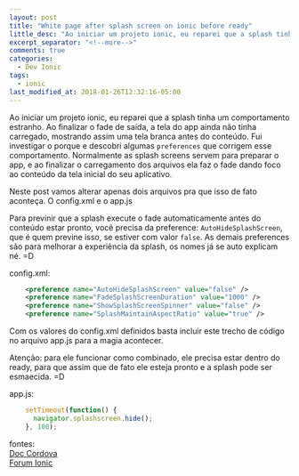 ```yaml
---
layout: post
title: "White page after splash screen on ionic before ready"
little_desc: "Ao iniciar um projeto ionic, eu reparei que a splash tinha um comportamento estranho..."
excerpt_separator: "<!--more-->"
comments: true
categories:
  - Dev Ionic
tags:
  - ionic
last_modified_at: 2018-01-26T12:32:16-05:00
---
```


Ao iniciar um projeto ionic, eu reparei que a splash tinha um comportamento estranho. 
Ao finalizar o fade de saída, a tela do app ainda não tinha carregado, mostrando assim uma tela branca antes do conteúdo. 
Fui investigar o porque e descobri algumas `preferences` que corrigem esse comportamento.
Normalmente as splash screens servem para preparar o app, e ao finalizar o carregamento dos arquivos ela faz o fade dando foco ao conteúdo da tela inicial do seu aplicativo.

Neste post vamos alterar apenas dois arquivos pra que isso de fato aconteça. O config.xml e o app.js

Para previnir que a splash execute o fade automaticamente antes do conteúdo estar pronto, você precisa da preference: `AutoHideSplashScreen`, que é quem previne isso, se estiver com valor `false`.
As demais preferences são para melhorar a experiência da splash, os nomes já se auto explicam né. =D


config.xml:
``` xml
    <preference name="AutoHideSplashScreen" value="false" />
    <preference name="FadeSplashScreenDuration" value="1000" />
    <preference name="ShowSplashScreenSpinner" value="false" />
    <preference name="SplashMaintainAspectRatio" value="true" />
```

Com os valores do config.xml definidos basta incluir este trecho de código no arquivo app.js para a magia acontecer.

Atenção: para ele funcionar como combinado, ele precisa estar dentro do ready, para que assim que de fato ele esteja pronto e a splash pode ser esmaecida. =D

app.js:
``` js
    setTimeout(function() {
      navigator.splashscreen.hide();
    }, 100);
```


fontes: <br/>[Doc Cordova](https://cordova.apache.org/docs/en/2.6.0/cordova/splashscreen/splashscreen.hide.html)<br/>
[Forum Ionic](https://forum.ionicframework.com/t/white-page-showing-after-splash-screen-before-app-load/2908/9)

